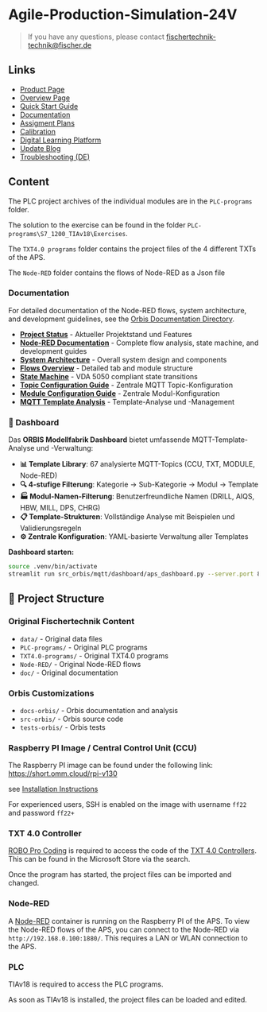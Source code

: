 # Agile-Production-Simulation-24V
>If you have any questions, please contact fischertechnik-technik@fischer.de

## Links
- [Product Page](https://www.fischertechnik.de/en/products/industry-and-universities/training-models/569289-agile-production-simulation-24v)
- [Overview Page](https://www.fischertechnik.de/en/industry-and-universities/technical-documents/simulate/agile-production-simulation#overview)
- [Quick Start Guide](https://www.fischertechnik.de/-/media/fischertechnik/rebrush/industrie-und-hochschulen/technische-dokumente/agile-production-simulation/en/quick-start-guide-agile-production-simulation_en.pdf)
- [Documentation](https://www.fischertechnik.de/-/media/fischertechnik/rebrush/industrie-und-hochschulen/technische-dokumente/agile-production-simulation/en/documentation_aps_en-0424.pdf)
- [Assigment Plans](https://www.fischertechnik.de/-/media/fischertechnik/rebrush/industrie-und-hochschulen/technische-dokumente/agile-production-simulation/en/assignmentplans_aps_en.pdf)
- [Calibration](https://www.fischertechnik.de/-/media/fischertechnik/rebrush/industrie-und-hochschulen/technische-dokumente/agile-production-simulation/en/calibration-en.zip)
- [Digital Learning Platform](https://www.fischertechnik-digital-learning-platform.de/)
- [Update Blog](https://www.fischertechnik.de/en/industry-and-universities/technical-documents/simulate/agile-production-simulation/update-blog)
- [Troubleshooting (DE)](https://www.fischertechnik.de/-/media/fischertechnik/rebrush/industrie-und-hochschulen/technische-dokumente/agile-production-simulation/de/fehlersuche_aps_de.pdf)

## Content

The PLC project archives of the individual modules are in the `PLC-programs` folder.

The solution to the exercise can be found in the folder `PLC-programs\S7_1200_TIAv18\Exercises`.

The `TXT4.0 programs` folder contains the project files of the 4 different TXTs of the APS.

The `Node-RED` folder contains the flows of Node-RED as a Json file

### Documentation

For detailed documentation of the Node-RED flows, system architecture, and development guidelines, see the [Orbis Documentation Directory](./docs-orbis/).

- **[Project Status](./docs-orbis/project-status.md)** - Aktueller Projektstand und Features
- **[Node-RED Documentation](./docs-orbis/node-red/)** - Complete flow analysis, state machine, and development guides
- **[System Architecture](./docs-orbis/node-red/architecture.md)** - Overall system design and components
- **[Flows Overview](./docs-orbis/node-red/flows-overview.md)** - Detailed tab and module structure
- **[State Machine](./docs-orbis/node-red/state-machine.md)** - VDA 5050 compliant state transitions
- **[Topic Configuration Guide](./docs-orbis/topic-configuration-guide.md)** - Zentrale MQTT Topic-Konfiguration
- **[Module Configuration Guide](./docs-orbis/module-configuration-guide.md)** - Zentrale Modul-Konfiguration
- **[MQTT Template Analysis](./docs-orbis/mqtt-template-analysis.md)** - Template-Analyse und -Management

### 🚀 Dashboard

Das **ORBIS Modellfabrik Dashboard** bietet umfassende MQTT-Template-Analyse und -Verwaltung:

- **📊 Template Library**: 67 analysierte MQTT-Topics (CCU, TXT, MODULE, Node-RED)
- **🔍 4-stufige Filterung**: Kategorie → Sub-Kategorie → Modul → Template
- **🏭 Modul-Namen-Filterung**: Benutzerfreundliche Namen (DRILL, AIQS, HBW, MILL, DPS, CHRG)
- **📋 Template-Strukturen**: Vollständige Analyse mit Beispielen und Validierungsregeln
- **⚙️ Zentrale Konfiguration**: YAML-basierte Verwaltung aller Templates

**Dashboard starten:**
```bash
source .venv/bin/activate
streamlit run src_orbis/mqtt/dashboard/aps_dashboard.py --server.port 8501
```

## 📁 Project Structure

### Original Fischertechnik Content
- `data/` - Original data files
- `PLC-programs/` - Original PLC programs  
- `TXT4.0-programs/` - Original TXT4.0 programs
- `Node-RED/` - Original Node-RED flows
- `doc/` - Original documentation

### Orbis Customizations
- `docs-orbis/` - Orbis documentation and analysis
- `src-orbis/` - Orbis source code
- `tests-orbis/` - Orbis tests

### Raspberry PI Image / Central Control Unit (CCU)

The Raspberry PI image can be found under the following link: https://short.omm.cloud/rpi-v130

see [Installation Instructions](RPI_Image.md)

For experienced users, SSH is enabled on the image with username `ff22` and password `ff22+`

### TXT 4.0 Controller

[ROBO Pro Coding](https://www.fischertechnik.de/de-de/industrie-und-hochschulen/apps) is required to access the code of the [TXT 4.0 Controllers](https://www.fischertechnik.de/txt40controller). This can be found in the Microsoft Store via the search.

Once the program has started, the project files can be imported and changed.

### Node-RED

A [Node-RED](https://nodered.org/) container is running on the Raspberry PI of the APS. To view the Node-RED flows of the APS, you can connect to the Node-RED via `http://192.168.0.100:1880/`. This requires a LAN or WLAN connection to the APS.

### PLC

TIAv18 is required to access the PLC programs.

As soon as TIAv18 is installed, the project files can be loaded and edited.
